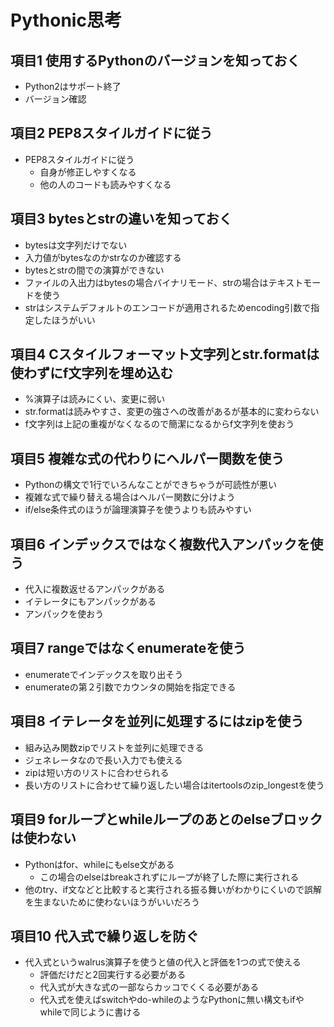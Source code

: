 # Pythonic思考

## 項目1 使用するPythonのバージョンを知っておく
* Python2はサポート終了
* バージョン確認

## 項目2 PEP8スタイルガイドに従う
* PEP8スタイルガイドに従う
    * 自身が修正しやすくなる
    * 他の人のコードも読みやすくなる

## 項目3 bytesとstrの違いを知っておく
* bytesは文字列だけでない
* 入力値がbytesなのかstrなのか確認する
* bytesとstrの間での演算ができない
* ファイルの入出力はbytesの場合バイナリモード、strの場合はテキストモードを使う
* strはシステムデフォルトのエンコードが適用されるためencoding引数で指定したほうがいい

## 項目4 Cスタイルフォーマット文字列とstr.formatは使わずにf文字列を埋め込む
* %演算子は読みにくい、変更に弱い
* str.formatは読みやすさ、変更の強さへの改善があるが基本的に変わらない
* f文字列は上記の重複がなくなるので簡潔になるからf文字列を使おう

## 項目5 複雑な式の代わりにヘルパー関数を使う
* Pythonの構文で1行でいろんなことができちゃうが可読性が悪い
* 複雑な式で繰り替える場合はヘルパー関数に分けよう
* if/else条件式のほうが論理演算子を使うよりも読みやすい

## 項目6 インデックスではなく複数代入アンパックを使う
* 代入に複数返せるアンパックがある
* イテレータにもアンパックがある
* アンパックを使おう

## 項目7 rangeではなくenumerateを使う
* enumerateでインデックスを取り出そう
* enumerateの第２引数でカウンタの開始を指定できる

## 項目8 イテレータを並列に処理するにはzipを使う
* 組み込み関数zipでリストを並列に処理できる
* ジェネレータなので長い入力でも使える
* zipは短い方のリストに合わせられる
* 長い方のリストに合わせて繰り返したい場合はitertoolsのzip_longestを使う

## 項目9 forループとwhileループのあとのelseブロックは使わない
* Pythonはfor、whileにもelse文がある
    * この場合のelseはbreakされずにループが終了した際に実行される
* 他のtry、if文などと比較すると実行される振る舞いがわかりにくいので誤解を生まないために使わないほうがいいだろう

## 項目10 代入式で繰り返しを防ぐ
* 代入式というwalrus演算子を使うと値の代入と評価を1つの式で使える
    * 評価だけだと2回実行する必要がある
    * 代入式が大きな式の一部ならカッコでくくる必要がある
    * 代入式を使えばswitchやdo-whileのようなPythonに無い構文もifやwhileで同じように書ける
